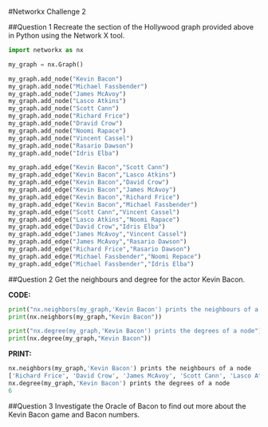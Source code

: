 #Networkx Challenge 2

##Question 1
Recreate the section of the Hollywood graph provided above in Python using the Network X tool.

``` python
import networkx as nx

my_graph = nx.Graph()

my_graph.add_node("Kevin Bacon")
my_graph.add_node("Michael Fassbender")
my_graph.add_node("James McAvoy")
my_graph.add_node("Lasco Atkins")
my_graph.add_node("Scott Cann")
my_graph.add_node("Richard Frice")
my_graph.add_node("Dravid Crow")
my_graph.add_node("Noomi Rapace")
my_graph.add_node("Vincent Cassel")
my_graph.add_node("Rasario Dawson")
my_graph.add_node("Idris Elba")

my_graph.add_edge("Kevin Bacon","Scott Cann")
my_graph.add_edge("Kevin Bacon","Lasco Atkins")
my_graph.add_edge("Kevin Bacon","David Crow")
my_graph.add_edge("Kevin Bacon","James McAvoy")
my_graph.add_edge("Kevin Bacon","Richard Frice")
my_graph.add_edge("Kevin Bacon","Michael Fassbender")
my_graph.add_edge("Scott Cann","Vincent Cassel")
my_graph.add_edge("Lasco Atkins","Noomi Rapace")
my_graph.add_edge("David Crow","Idris Elba")
my_graph.add_edge("James McAvoy","Vincent Cassel")
my_graph.add_edge("James McAvoy","Rasario Dawson")
my_graph.add_edge("Richard Frice","Rasario Dawson")
my_graph.add_edge("Michael Fassbender","Noomi Repace")
my_graph.add_edge("Michael Fassbender","Idris Elba")


```


##Question 2
Get the neighbours and degree for the actor Kevin Bacon.

**CODE:**
``` python
print("nx.neighbors(my_graph,'Kevin Bacon') prints the neighbours of a node")
print(nx.neighbors(my_graph,"Kevin Bacon"))

print("nx.degree(my_graph,'Kevin Bacon') prints the degrees of a node")
print(nx.degree(my_graph,"Kevin Bacon"))
```
**PRINT:**
``` python
nx.neighbors(my_graph,'Kevin Bacon') prints the neighbours of a node
['Richard Frice', 'David Crow', 'James McAvoy', 'Scott Cann', 'Lasco Atkins', 'Michael Fassbender']
nx.degree(my_graph,'Kevin Bacon') prints the degrees of a node
6
```

##Question 3
Investigate the Oracle of Bacon to find out more about the Kevin Bacon game and Bacon numbers.

``` python
```

